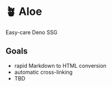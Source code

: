 # 🪴 Aloe
Easy-care Deno SSG

## Goals
- rapid Markdown to HTML conversion
- automatic cross-linking
- TBD
